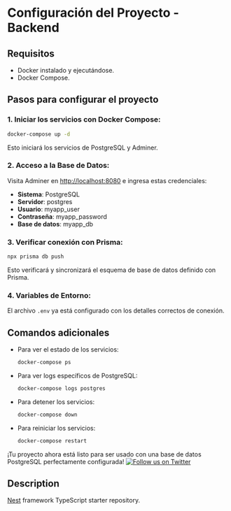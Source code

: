 # Configuración del Proyecto - Backend

## Requisitos
- Docker instalado y ejecutándose.
- Docker Compose.

## Pasos para configurar el proyecto

### 1. Iniciar los servicios con Docker Compose:
```bash
docker-compose up -d
```
Esto iniciará los servicios de PostgreSQL y Adminer.

### 2. Acceso a la Base de Datos:
Visita Adminer en [http://localhost:8080](http://localhost:8080) e ingresa estas credenciales:
- **Sistema**: PostgreSQL
- **Servidor**: postgres
- **Usuario**: myapp_user
- **Contraseña**: myapp_password
- **Base de datos**: myapp_db

### 3. Verificar conexión con Prisma:
```bash
npx prisma db push
```
Esto verificará y sincronizará el esquema de base de datos definido con Prisma.

### 4. Variables de Entorno:
El archivo `.env` ya está configurado con los detalles correctos de conexión.

## Comandos adicionales
- Para ver el estado de los servicios:
  ```bash
  docker-compose ps
  ```

- Para ver logs específicos de PostgreSQL:
  ```bash
  docker-compose logs postgres
  ```

- Para detener los servicios:
  ```bash
  docker-compose down
  ```

- Para reiniciar los servicios:
  ```bash
  docker-compose restart
  ```

¡Tu proyecto ahora está listo para ser usado con una base de datos PostgreSQL perfectamente configurada!
  <a href="https://twitter.com/nestframework" target="_blank"><img src="https://img.shields.io/twitter/follow/nestframework.svg?style=social&label=Follow" alt="Follow us on Twitter"></a>
</p>
  <!--[![Backers on Open Collective](https://opencollective.com/nest/backers/badge.svg)](https://opencollective.com/nest#backer)
  [![Sponsors on Open Collective](https://opencollective.com/nest/sponsors/badge.svg)](https://opencollective.com/nest#sponsor)-->

## Description

[Nest](https://github.com/nestjs/nest) framework TypeScript starter repository.
